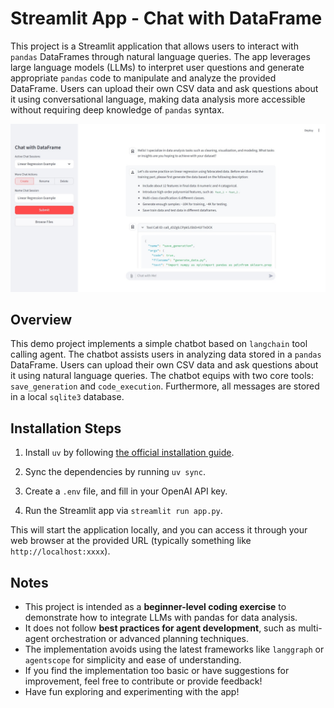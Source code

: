 # Streamlit App - Chat with DataFrame

This project is a Streamlit application that allows users to interact with `pandas` DataFrames through natural language queries. The app leverages large language models (LLMs) to interpret user questions and generate appropriate `pandas` code to manipulate and analyze the provided DataFrame. Users can upload their own CSV data and ask questions about it using conversational language, making data analysis more accessible without requiring deep knowledge of `pandas` syntax.

![Chat Session Demo](gallery/chat-session-demo.jpeg)

## Overview

This demo project implements a simple chatbot based on `langchain` tool calling agent. The chatbot assists users in analyzing data stored in a `pandas` DataFrame. Users can upload their own CSV data and ask questions about it using natural language queries. The chatbot equips with two core tools: `save_generation` and `code_execution`. Furthermore, all messages are stored in a local `sqlite3` database.

## Installation Steps

1. Install `uv` by following [the official installation guide](https://docs.astral.sh/uv/getting-started/installation/).

2. Sync the dependencies by running `uv sync`.

3. Create a `.env` file, and fill in your OpenAI API key.

4. Run the Streamlit app via `streamlit run app.py`.

This will start the application locally, and you can access it through your web browser at the provided URL (typically something like `http://localhost:xxxx`).

## Notes

- This project is intended as a **beginner-level coding exercise** to demonstrate how to integrate LLMs with pandas for data analysis.
- It does not follow **best practices for agent development**, such as multi-agent orchestration or advanced planning techniques.
- The implementation avoids using the latest frameworks like `langgraph` or `agentscope` for simplicity and ease of understanding.
- If you find the implementation too basic or have suggestions for improvement, feel free to contribute or provide feedback!
- Have fun exploring and experimenting with the app!
